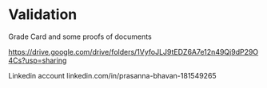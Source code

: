 # Validation
Grade Card and some proofs of documents

https://drive.google.com/drive/folders/1VyfoJLJ9tEDZ6A7e12n49Qj9dP29O4Cs?usp=sharing

Linkedin account
linkedin.com/in/prasanna-bhavan-181549265
